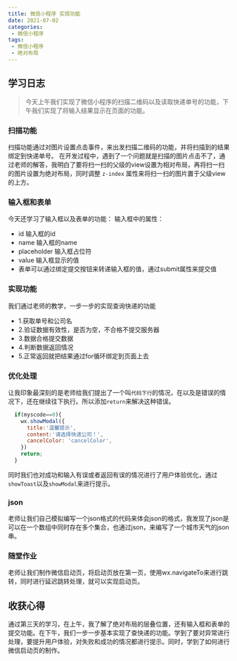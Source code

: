 ```yaml
---
title: 微信小程序 实现功能
date: 2021-07-02
categories:
 - 微信小程序
tags:
 - 微信小程序 
 - 绝对布局
---
```


## 学习日志

>今天上午我们实现了微信小程序的扫描二维码以及读取快递单号的功能，下午我们实现了将输入结果显示在页面的功能。

### 扫描功能
扫描功能通过对图片设置点击事件，来出发扫描二维码的功能，并将扫描到的结果绑定到快递单号。
在开发过程中，遇到了一个问题就是扫描的图片点击不了，通过老师的解答，我明白了要将扫一扫的父级的view设置为相对布局，再将扫一扫的图片设置为绝对布局，同时调整 `z-index` 属性来将扫一扫的图片置于父级view的上方。

### 输入框和表单
今天还学习了输入框以及表单的功能：
输入框中的属性：
* id 输入框的id
* name 输入框的name
* placeholder 输入框占位符
* value 输入框显示的值
* 表单可以通过绑定提交按钮来转递输入框的值，通过submit属性来提交值

### 实现功能
我们通过老师的教学，一步一步的实现查询快递的功能
* 1.获取单号和公司名
* 2.验证数据有效性，是否为空，不合格不提交服务器
* 3.数据合格提交数据
* 4.判断数据返回情况
* 5.正常返回就把结果通过for循环绑定到页面上去

### 优化处理
让我印象最深刻的是老师给我们提出了一个叫`代码下行`的情况，在以及是错误的情况下，还在继续往下执行。所以添加`return`来解决这种错误。
```js
  if(myscode==0){
    wx.showModal({
      title:'温馨提示',
      content:'请选择快递公司！',
      cancelColor: 'cancelColor',
    })
    return;
  }
```
同时我们也对成功和输入有误或者返回有误的情况进行了用户体验优化，通过`showToast`以及`showModal`来进行提示。

### json
老师让我们自己模拟编写一个json格式的代码来体会json的格式，我发现了json是可以在一个数组中同时存在多个集合，也通过json，来编写了一个城市天气的json串。

### 随堂作业
老师让我们制作微信启动页，将启动页放在第一页，使用wx.navigateTo来进行跳转，同时进行延迟跳转处理，就可以实现启动页。


## 收获心得

通过第三天的学习，在上午，我了解了绝对布局的层叠位置，还有输入框和表单的提交功能。在下午，我们一步一步基本实现了查快递的功能。学到了要对异常进行处理，要提升用户体验，对失败和成功的情况都进行提示。同时，学到了如何进行微信启动页的制作。